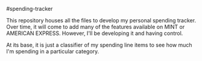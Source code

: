 #spending-tracker

This repository houses all the files to develop my personal spending
tracker. Over time, it will come to add many of the features available
on MINT or AMERICAN EXPRESS. However, I'll be developing it and having
control.

At its base, it is just a classifier of my spending line items to see
how much I'm spending in a particular category. 
